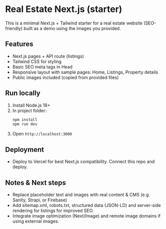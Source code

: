 # Real Estate Next.js (starter)

This is a minimal Next.js + Tailwind starter for a real estate website (SEO-friendly) built as a demo using the images you provided.

## Features
- Next.js pages + API route (listings)
- Tailwind CSS for styling
- Basic SEO meta tags in Head
- Responsive layout with sample pages: Home, Listings, Property details
- Public images included (copied from provided files)

## Run locally
1. Install Node.js 18+
2. In project folder:
   ```bash
   npm install
   npm run dev
   ```
3. Open `http://localhost:3000`

## Deployment
- Deploy to Vercel for best Next.js compatibility. Connect this repo and deploy.

## Notes & Next steps
- Replace placeholder text and images with real content & CMS (e.g. Sanity, Strapi, or Firebase)
- Add sitemap.xml, robots.txt, structured data (JSON-LD) and server-side rendering for listings for improved SEO.
- Integrate image optimization (Next/Image) and remote image domains if using external images.
